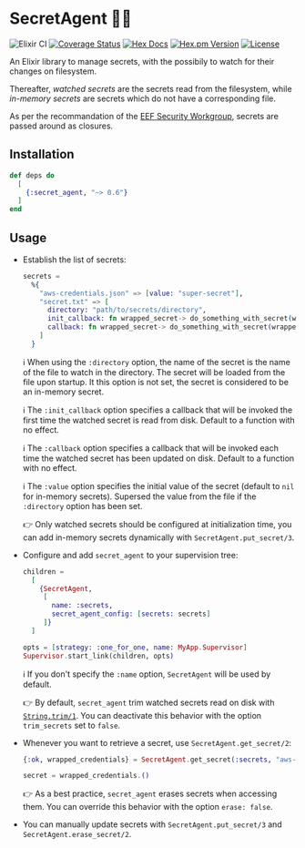 # SecretAgent 🕵️‍♂️

![Elixir CI](https://github.com/ahamez/secret_agent/workflows/Elixir%20CI/badge.svg) [![Coverage Status](https://coveralls.io/repos/github/ahamez/secret_agent/badge.svg?branch=master)](https://coveralls.io/github/ahamez/secret_agent?branch=master) [![Hex Docs](https://img.shields.io/badge/hex-docs-brightgreen.svg)](https://hexdocs.pm/secret_agent/) [![Hex.pm Version](http://img.shields.io/hexpm/v/secret_agent.svg)](https://hex.pm/packages/secret_agent) [![License](https://img.shields.io/hexpm/l/secret_agent.svg)](https://github.com/ahamez/secret_agent/blob/master/LICENSE)

An Elixir library to manage secrets, with the possibily to watch for their changes on filesystem.

Thereafter, _watched secrets_ are the secrets read from the filesystem, while _in-memory secrets_ are secrets which do not have a corresponding file.

As per the recommandation of the [EEF Security Workgroup](https://erlef.github.io/security-wg/secure_coding_and_deployment_hardening/sensitive_data), secrets are passed around as closures.


## Installation

```elixir
def deps do
  [
    {:secret_agent, "~> 0.6"}
  ]
end
```

## Usage

* Establish the list of secrets:
    ```elixir
    secrets =
      %{
        "aws-credentials.json" => [value: "super-secret"],
        "secret.txt" => [
          directory: "path/to/secrets/directory",
          init_callback: fn wrapped_secret-> do_something_with_secret(wrapped_secret) end,
          callback: fn wrapped_secret-> do_something_with_secret(wrapped_secret) end
        ]
      }
    ```
    ℹ️ When using the `:directory` option, the name of the secret is the name of the file to watch in the directory. The secret will be loaded from the file upon startup. It this option is not set, the secret is considered to be an in-memory secret.

    ℹ️ The `:init_callback` option specifies a callback that will be invoked the first time the watched secret is read from disk. Default to a function with no effect.

    ℹ️ The `:callback` option specifies a callback that will be invoked each time the watched secret has been updated on disk. Default to a function with no effect.

    ℹ️ The `:value` option specifies the initial value of the secret (default to `nil` for in-memory secrets). Supersed the value from the file if the `:directory` option has been set.

    👉 Only watched secrets should be configured at initialization time, you can add in-memory secrets dynamically with `SecretAgent.put_secret/3`.


* Configure and add `secret_agent` to your supervision tree:
    ```elixir
    children =
      [
        {SecretAgent,
         [
           name: :secrets,
           secret_agent_config: [secrets: secrets]
         ]}
      ]

    opts = [strategy: :one_for_one, name: MyApp.Supervisor]
    Supervisor.start_link(children, opts)
    ```
    ℹ️ If you don't specify the `:name` option, `SecretAgent` will be used by default.

    👉 By default, `secret_agent` trim watched secrets read on disk with [`String.trim/1`](https://hexdocs.pm/elixir/1.13.2/String.html#trim/1). You can deactivate this behavior with the option `trim_secrets` set to `false`.

* Whenever you want to retrieve a secret, use `SecretAgent.get_secret/2`:
    ```elixir
    {:ok, wrapped_credentials} = SecretAgent.get_secret(:secrets, "aws-credentials.json")

    secret = wrapped_credentials.()
    ```

    👉 As a best practice, `secret_agent` erases secrets when accessing them. You can override this behavior with the option `erase: false`.


* You can manually update secrets with `SecretAgent.put_secret/3` and `SecretAgent.erase_secret/2`.
